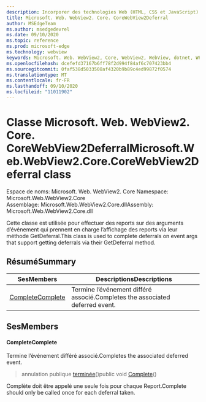 ```yaml
---
description: Incorporer des technologies Web (HTML, CSS et JavaScript) dans vos applications natives avec le contrôle Microsoft Edge WebView2
title: Microsoft. Web. WebView2. Core. CoreWebView2Deferral
author: MSEdgeTeam
ms.author: msedgedevrel
ms.date: 09/10/2020
ms.topic: reference
ms.prod: microsoft-edge
ms.technology: webview
keywords: Microsoft. Web. WebView2, Core, WebView2, WebView, dotnet, WPF, WinForms, application, Edge, CoreWebView2, CoreWebView2Controller, contrôle de navigateur, Edge html, Microsoft. Web. WebView2. Core. CoreWebView2Deferral
ms.openlocfilehash: dcefefd37167b6ff78f2d994f84af6c707423bb4
ms.sourcegitcommit: 0faf538d5033508af4320b9b89c4ed99872f0574
ms.translationtype: MT
ms.contentlocale: fr-FR
ms.lasthandoff: 09/10/2020
ms.locfileid: "11011902"
---
```

# <span data-ttu-id="2bdef-104">Classe Microsoft. Web. WebView2. Core. CoreWebView2Deferral</span><span class="sxs-lookup"><span data-stu-id="2bdef-104">Microsoft.Web.WebView2.Core.CoreWebView2Deferral class</span></span> 

<span data-ttu-id="2bdef-105">Espace de noms: Microsoft. Web. WebView2. Core </span><span class="sxs-lookup"><span data-stu-id="2bdef-105">Namespace: Microsoft.Web.WebView2.Core</span></span>\
<span data-ttu-id="2bdef-106">Assemblage: Microsoft.Web.WebView2.Core.dll</span><span class="sxs-lookup"><span data-stu-id="2bdef-106">Assembly: Microsoft.Web.WebView2.Core.dll</span></span>

<span data-ttu-id="2bdef-107">Cette classe est utilisée pour effectuer des reports sur des arguments d’événement qui prennent en charge l’affichage des reports via leur méthode GetDeferral.</span><span class="sxs-lookup"><span data-stu-id="2bdef-107">This class is used to complete deferrals on event args that support getting deferrals via their GetDeferral method.</span></span>

## <span data-ttu-id="2bdef-108">Résumé</span><span class="sxs-lookup"><span data-stu-id="2bdef-108">Summary</span></span>

 <span data-ttu-id="2bdef-109">Ses</span><span class="sxs-lookup"><span data-stu-id="2bdef-109">Members</span></span>                        | <span data-ttu-id="2bdef-110">Descriptions</span><span class="sxs-lookup"><span data-stu-id="2bdef-110">Descriptions</span></span>
--------------------------------|---------------------------------------------
[<span data-ttu-id="2bdef-111">Complete</span><span class="sxs-lookup"><span data-stu-id="2bdef-111">Complete</span></span>](#complete) | <span data-ttu-id="2bdef-112">Termine l’événement différé associé.</span><span class="sxs-lookup"><span data-stu-id="2bdef-112">Completes the associated deferred event.</span></span>

## <span data-ttu-id="2bdef-113">Ses</span><span class="sxs-lookup"><span data-stu-id="2bdef-113">Members</span></span>

#### <span data-ttu-id="2bdef-114">Complete</span><span class="sxs-lookup"><span data-stu-id="2bdef-114">Complete</span></span> 

<span data-ttu-id="2bdef-115">Termine l’événement différé associé.</span><span class="sxs-lookup"><span data-stu-id="2bdef-115">Completes the associated deferred event.</span></span>

> <span data-ttu-id="2bdef-116">annulation publique [terminée](#complete)()</span><span class="sxs-lookup"><span data-stu-id="2bdef-116">public void [Complete](#complete)()</span></span>

<span data-ttu-id="2bdef-117">Complète doit être appelé une seule fois pour chaque Report.</span><span class="sxs-lookup"><span data-stu-id="2bdef-117">Complete should only be called once for each deferral taken.</span></span>

